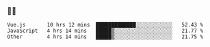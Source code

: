 ### 👨‍💻

<!--START_SECTION:waka-->

```text
Vue.js       10 hrs 12 mins  █████████████░░░░░░░░░░░░   52.43 %
JavaScript   4 hrs 14 mins   █████▒░░░░░░░░░░░░░░░░░░░   21.77 %
Other        4 hrs 14 mins   █████▒░░░░░░░░░░░░░░░░░░░   21.75 %
```

<!--END_SECTION:waka-->
